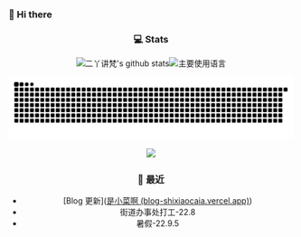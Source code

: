 ### 👋 Hi there

<div align="center">

### 💻 Stats

<div align="center">

![二丫讲梵's github stats](https://github-readme-stats.vercel.app/api?username=shixiaocaia&hide_title=false&hide_border=true&show_icons=true&include_all_commits=true&line_height=20&bg_color=0,EC6C6C,FFD479,FFFC79,73FA79&theme=graywhite&locale=cn)![主要使用语言](https://github-readme-stats.vercel.app/api/top-langs/?username=shixiaocaia&hide_title=false&hide=c&hide_border=true&layout=compact&bg_color=0,73FA79,73FDFF,D783FF&theme=graywhite&locale=cn)

![snake](./assets/github-contribution-grid-snake.svg)

![](https://activity-graph.herokuapp.com/graph?username=shixiaocaia&theme=github)

</div>

### 📝 最近

- [Blog 更新]([是小菜啊 (blog-shixiaocaia.vercel.app)](https://blog-shixiaocaia.vercel.app/))
- 街道办事处打工-22.8
- 暑假-22.9.5
